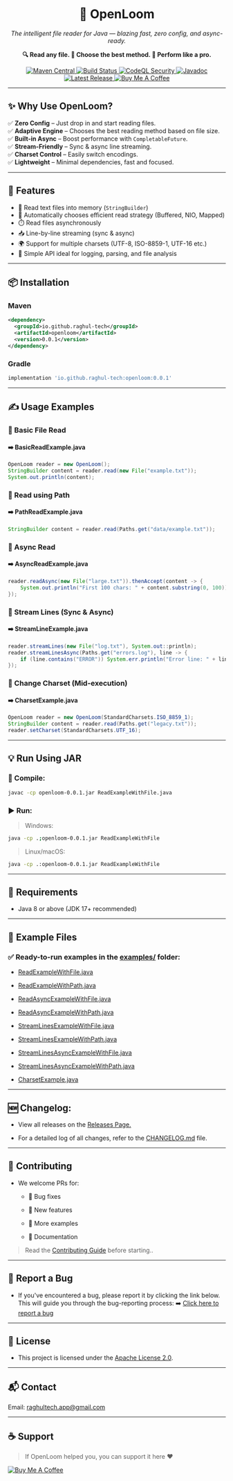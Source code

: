 <h1 align="center">🧵 OpenLoom</h1>

<p align="center">
  <em>The intelligent file reader for Java — blazing fast, zero config, and async-ready.</em>
</p>

<p align="center">
  <strong>🔍 Read any file. 🧠 Choose the best method. 🚀 Perform like a pro.</strong>
</p>

<p align="center">
  <a href="https://central.sonatype.com/artifact/io.github.raghul-tech/openloom">
    <img src="https://img.shields.io/maven-central/v/io.github.raghul-tech/openloom?style=for-the-badge&color=blueviolet" alt="Maven Central" />
  </a>
  <a href="https://github.com/raghul-tech/OpenLoom/actions/workflows/maven.yml">
    <img src="https://img.shields.io/github/actions/workflow/status/raghul-tech/OpenLoom/maven.yml?label=Build&style=for-the-badge&color=brightgreen" alt="Build Status" />
  </a>
  <a href="https://github.com/raghul-tech/OpenLoom/actions/workflows/codeql.yml">
    <img src="https://img.shields.io/github/actions/workflow/status/raghul-tech/OpenLoom/codeql.yml?label=CodeQL&style=for-the-badge&color=informational" alt="CodeQL Security" />
  </a>
  <a href="https://javadoc.io/doc/io.github.raghul-tech/openloom/0.0.1">
    <img src="https://img.shields.io/badge/Javadoc-0.0.1-blue?style=for-the-badge&logo=java" alt="Javadoc" />
  </a>
  <a href="https://github.com/raghul-tech/OpenLoom/releases">
    <img src="https://img.shields.io/github/release/raghul-tech/OpenLoom?label=Release&style=for-the-badge&color=success" alt="Latest Release" />
  </a>
 <a href="https://buymeacoffee.com/raghultech">
    <img src="https://img.shields.io/badge/Buy%20Me%20a%20Coffee-Support-orange?style=for-the-badge&logo=buy-me-a-coffee" alt="Buy Me A Coffee" />
  </a>
</p>

---

## ✨ Why Use OpenLoom?

✅ **Zero Config** – Just drop in and start reading files.  
✅ **Adaptive Engine** – Chooses the best reading method based on file size.  
✅ **Built-in Async** – Boost performance with `CompletableFuture`.  
✅ **Stream-Friendly** – Sync & async line streaming.  
✅ **Charset Control** – Easily switch encodings.  
✅ **Lightweight** – Minimal dependencies, fast and focused.

---

## 🚀 Features

- 📄 Read text files into memory (`StringBuilder`)
- 🤖 Automatically chooses efficient read strategy (Buffered, NIO, Mapped)
- ⏱️ Read files asynchronously
- 📥 Line-by-line streaming (sync & async)
- 🌍 Support for multiple charsets (UTF-8, ISO-8859-1, UTF-16 etc.)
- 🧪 Simple API ideal for logging, parsing, and file analysis

---

## 📦 Installation

### Maven
```xml
<dependency>
  <groupId>io.github.raghul-tech</groupId>
  <artifactId>openloom</artifactId>
  <version>0.0.1</version>
</dependency>
```

### Gradle
```groovy
implementation 'io.github.raghul-tech:openloom:0.0.1'
```

---

## ✍️ Usage Examples
### 🔹 Basic File Read
#### ➡️ BasicReadExample.java

```java
OpenLoom reader = new OpenLoom();
StringBuilder content = reader.read(new File("example.txt"));
System.out.println(content);
```

### 🔹 Read using Path
#### ➡️ PathReadExample.java

```java
StringBuilder content = reader.read(Paths.get("data/example.txt"));
```
### 🔹 Async Read
#### ➡️ AsyncReadExample.java

```java
reader.readAsync(new File("large.txt")).thenAccept(content -> {
    System.out.println("First 100 chars: " + content.substring(0, 100));
});
```

### 🔹 Stream Lines (Sync & Async)
#### ➡️ StreamLineExample.java

```java
reader.streamLines(new File("log.txt"), System.out::println);
reader.streamLinesAsync(Paths.get("errors.log"), line -> {
    if (line.contains("ERROR")) System.err.println("Error line: " + line);
});
```

### 🔹 Change Charset (Mid-execution)
#### ➡️ CharsetExample.java

```java
OpenLoom reader = new OpenLoom(StandardCharsets.ISO_8859_1);
StringBuilder content = reader.read(Paths.get("legacy.txt"));
reader.setCharset(StandardCharsets.UTF_16);
```

---

## 💡 Run Using JAR
### **🧵 Compile:**

```bash
javac -cp openloom-0.0.1.jar ReadExampleWithFile.java
```
### **▶️ Run:**

> Windows:
```bash
java -cp .;openloom-0.0.1.jar ReadExampleWithFile   
```

> Linux/macOS:
```bash
java -cp .:openloom-0.0.1.jar ReadExampleWithFile   
```
---

## 🧩 Requirements
- Java 8 or above (JDK 17+ recommended)

---

## 📂 Example Files
### ✅ Ready-to-run examples in the [examples/](examples/) folder:

- [ReadExampleWithFile.java](examples/ReadExampleWithFile.java)

- [ReadExampleWithPath.java](examples/ReadExampleWithPath.java)

- [ReadAsyncExampleWithFile.java](examples/ReadAsyncExampleWithFile.java)

- [ReadAsyncExampleWithPath.java](examples/ReadAsyncExampleWithPath.java)

- [StreamLinesExampleWithFile.java](examples/StreamLinesExampleWithFile.java)

- [StreamLinesExampleWithPath.java](examples/StreamLinesExampleWithPath.java)

- [StreamLinesAsyncExampleWithFile.java](examples/StreamLinesAsyncExampleWithFile.java)

- [StreamLinesAsyncExampleWithPath.java](examples/StreamLinesAsyncExampleWithPath.java)

- [CharsetExample.java](examples/CharsetExample.java)

---

## 🆕 Changelog:

* View all releases on the [Releases Page.](https://github.com/raghul-tech/OpenLoom/releases)

* For a detailed log of all changes, refer to the [CHANGELOG.md](CHANGELOG.md) file.

---

## 🤝 Contributing
* We welcome PRs for:

	* 🐛 Bug fixes

	* 🚀 New features

	* 🧪 More examples

	* 📝 Documentation

> Read the [Contributing Guide](CONTRIBUTING.md) before starting..

---

## 🐞 Report a Bug
   * If you've encountered a bug, please report it by clicking the link below. 
   	This will guide you through the bug-reporting process:
   	➡️ [Click here to report a bug](https://github.com/raghul-tech/OpenLoom/issues)
 
---

## 📄 License
- This project is licensed under the [ Apache License 2.0](LICENSE).

---

## 📬 Contact
Email: [raghultech.app@gmail.com](mailto:raghultech.app@gmail.com)

---

## ☕ Support
> If OpenLoom helped you, you can support it here ❤️

<a href="https://buymeacoffee.com/raghultech"> <img src="https://img.shields.io/badge/Buy%20Me%20A%20Coffee-Support-orange.svg?style=flat-square" alt="Buy Me A Coffee" /> </a> 



